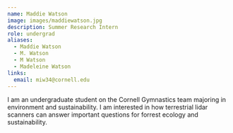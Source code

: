```yaml
---
name: Maddie Watson
image: images/maddiewatson.jpg
description: Summer Research Intern
role: undergrad
aliases:
  - Maddie Watson
  - M. Watson
  - M Watson
  - Madeleine Watson
links:
  email: miw34@cornell.edu
---
```

I am an undergraduate student on the Cornell Gymnastics team majoring in environment and sustainability. I am interested in how terrestrial lidar scanners can answer important questions for forrest ecology and sustainability.

